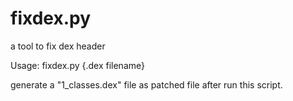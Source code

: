 # fixdex.py
a tool to fix dex header

Usage: fixdex.py {.dex filename}

generate a "1_classes.dex" file as patched file after run this script.
